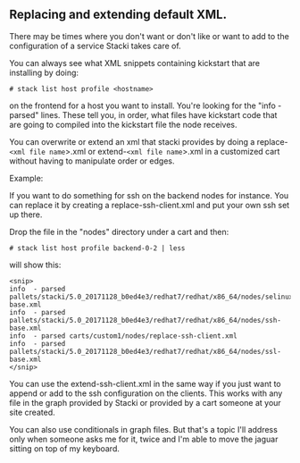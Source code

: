 ## Replacing and extending default XML.

There may be times where you don't want or don't like or want to add to the configuration of a service Stacki takes care of.

You can always see what XML snippets containing kickstart that are installing by doing:

```
# stack list host profile <hostname>
```

on the frontend for a host you want to install. You're looking for the "info - parsed" lines. These tell you, in order, what files have kickstart code that are going to compiled into the kickstart file the node receives.

You can overwrite or extend an xml that stacki provides by doing a replace-`<xml file name`>.xml or extend-`<xml file name`>.xml in a
customized cart without having to manipulate order or edges.

Example:

If you want to do something for ssh on the backend nodes for instance. You can
replace it by creating a replace-ssh-client.xml and put your own ssh set up there.

Drop the file in the "nodes" directory under a cart and then:

```
# stack list host profile backend-0-2 | less
```

will show this:
```
<snip>
info  - parsed pallets/stacki/5.0_20171128_b0ed4e3/redhat7/redhat/x86_64/nodes/selinux-base.xml
info  - parsed pallets/stacki/5.0_20171128_b0ed4e3/redhat7/redhat/x86_64/nodes/ssh-base.xml
info  - parsed carts/custom1/nodes/replace-ssh-client.xml
info  - parsed pallets/stacki/5.0_20171128_b0ed4e3/redhat7/redhat/x86_64/nodes/ssl-base.xml
</snip>
```

You can use the extend-ssh-client.xml in the same way if you just want to append or add to the ssh configuration on the clients. This works with any file in the graph provided by Stacki or provided by a cart someone at your site created.

You can also use conditionals in graph files. But that's a topic I'll address only when someone asks me for it, twice and I'm able to move the jaguar sitting on top of my keyboard.
